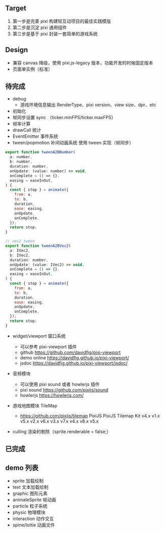 ## Target
1. 第一步是完善 pixi 构建轻互动项目的最佳实践模版
2. 第二步是沉淀 pixi 通用组件
3. 第三步是基于 pixi 封装一套简单的游戏系统

## Design
- 兼容 canvas 降级，使用 pixi.js-legacy 版本，功能开发的时候固定版本
- 页面单实例（标准）

## 待完成
- debug
  - 游戏环境信息输出 RenderType、pixi version、view size、dpr、etc
- 初始化
- 帧同步设置 sync （ticker.minFPS/ticker.maxFPS）
- 帧率计算
- drawCall 统计
- EventEmitter 事件系统
- tween/popmotion 补间动画系统
使用 tween 实现（帧同步）
```js
export function tweenA2BNumber(
  a: number,
  b: number,
  duration: number,
  onUpdate: (value: number) => void,
  onComplete = () => {},
  easing = easeInOut,
) {
  const { stop } = animate({
    from: a,
    to: b,
    duration,
    ease: easing,
    onUpdate,
    onComplete,
  });
  return stop;
}

// vec2 tween
export function tweenA2BVec2(
  a: IVec2,
  b: IVec2,
  duration: number,
  onUpdate: (value: IVec2) => void,
  onComplete = () => {},
  easing = easeInOut,
) {
  const { stop } = animate({
    from: a,
    to: b,
    duration,
    ease: easing,
    onUpdate,
    onComplete,
  });
  return stop;
}
```

- widget/viewport 窗口系统
    - 可以参考 pixi-viewport 插件 
    - github https://github.com/davidfig/pixi-viewport
    - demo online https://davidfig.github.io/pixi-viewport/
    - jsdoc https://davidfig.github.io/pixi-viewport/jsdoc/
- 音频模块
    - 可以使用 pixi sound 或者 howlerjs 插件
    - pixi sound https://github.com/pixijs/sound
    - howlerjs https://howlerjs.com/

- 游戏地图模块 TileMap
  - https://github.com/pixijs/tilemap
  PixiJS	PixiJS Tilemap Kit
  v4.x	v1.x
  v5.x	v2.x
  v6.x	v3.x
  v7.x	v4.x
  v8.x	v5.x

- culling 渲染的剔除（sprite.renderable = false;）

## 已完成

## demo 列表
- sprite 加载绘制
- text 文本加载绘制
- graphic 图形元素
- animateSprite 帧动画
- particle 粒子系统
- physic 物理模块
- interaction 动作交互
- spine/lottie 动画文件
